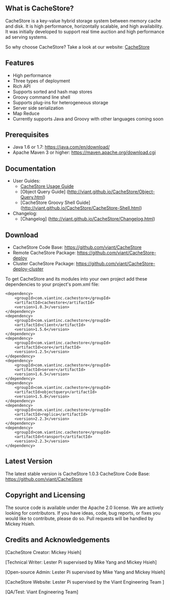 ## What is CacheStore?
CacheStore is a key-value hybrid storage system between memory cache and disk. It is high performance, horizontally scalable, and high availability. It was initially developed to support real time auction and high performance ad serving systems.

So why choose CacheStore? Take a look at our website: [CacheStore](http://viant.github.io/CacheStore/)


## Features

* High performance
* Three types of deployment
* Rich API
* Supports sorted and hash map stores
* Groovy command line shell
* Supports plug-ins for heterogeneous storage
* Server side serialization
* Map Reduce
* Currently supports Java and Groovy with other languages coming soon

## Prerequisites

* Java 1.6 or 1.7: https://java.com/en/download/
* Apache Maven 3 or higher: https://maven.apache.org/download.cgi

 
## Documentation

* User Guides:
  * [CacheStore Usage Guide](http://viant.github.io/CacheStore/CacheStore-For-Dummies.html)
  * [Object Query Guide] (http://viant.github.io/CacheStore/Object-Query.html)
  * [CacheStore Groovy Shell Guide] (http://viant.github.io/CacheStore/CacheStore-Shell.html)
* Changelog:
	* [Changelog] (http://viant.github.io/CacheStore/Changelog.html)

## Download

* CacheStore Code Base: https://github.com/viant/CacheStore
* Remote CacheStore Package: https://github.com/viant/CacheStore-deploy
* Cluster CacheStore Package: https://github.com/viant/CacheStore-deploy-cluster

To get CacheStore and its modules into your own project add these dependencies to your project's pom.xml file:

    <dependency>
        <groupId>com.viantinc.cachestore</groupId>
        <artifactId>cachestore</artifactId>
        <version>1.0.3</version>
    </dependency>
    <dependency>
        <groupId>com.viantinc.cachestore</groupId>
        <artifactId>client</artifactId>
        <version>1.5.6</version>
    </dependency>
    <dependency>
        <groupId>com.viantinc.cachestore</groupId>
        <artifactId>core</artifactId>
        <version>1.2.5</version>
    </dependency>
    <dependency>
        <groupId>com.viantinc.cachestore</groupId>
        <artifactId>server</artifactId>
        <version>1.6.5</version>
    </dependency>
    <dependency>
        <groupId>com.viantinc.cachestore</groupId>
        <artifactId>objectquery</artifactId>
        <version>1.5.8</version>
    </dependency>
    <dependency>
        <groupId>com.viantinc.cachestore</groupId>
        <artifactId>replica</artifactId>
        <version>2.2.3</version>
    </dependency>
    <dependency>
        <groupId>com.viantinc.cachestore</groupId>
        <artifactId>transport</artifactId>
        <version>2.2.3</version>
    </dependency>

## Latest Version

The latest stable version is CacheStore 1.0.3
CacheStore Code Base: https://github.com/viant/CacheStore

## Copyright and Licensing

The source code is available under the Apache 2.0 license. We are actively looking for contributors. If you have ideas, code, bug reports, or fixes you would like to contribute, please do so. Pull requests will be handled by Mickey Hsieh.

## Credits and Acknowledgements
[CacheStore Creator: Mickey Hsieh]

[Technical Writer: Lester Pi supervised by Mike Yang and Mickey Hsieh] 

[Open-source Admin: Lester Pi supervised by Mike Yang and Mickey Hsieh]

[CacheStore Website: Lester Pi supervised by the Viant Engineering Team ]

[QA/Test: Viant Engineering Team]
